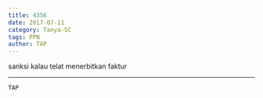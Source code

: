 ```yaml
---
title: 4356
date: 2017-07-11
category: Tanya-SC
tags: PPN
author: TAP
---
```


sanksi kalau telat menerbitkan faktur

---



`TAP`
